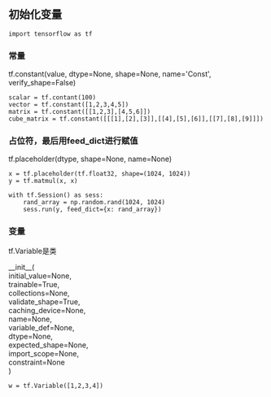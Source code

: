 ## 初始化变量

    import tensorflow as tf

### 常量

tf.constant(value, dtype=None, shape=None, name='Const', verify_shape=False)

    scalar = tf.contant(100)
    vector = tf.constant([1,2,3,4,5])
    matrix = tf.constant([[1,2,3],[4,5,6]])
    cube_matrix = tf.constant([[[1],[2],[3]],[[4],[5],[6]],[[7],[8],[9]]])


### 占位符，最后用feed_dict进行赋值

tf.placeholder(dtype, shape=None, name=None)
    
    x = tf.placeholder(tf.float32, shape=(1024, 1024))
    y = tf.matmul(x, x)
    
    with tf.Session() as sess:
        rand_array = np.random.rand(1024, 1024)
        sess.run(y, feed_dict={x: rand_array})

### 变量

tf.Variable是类

\_\_init\_\_(  
    initial_value=None,  
    trainable=True,  
    collections=None,  
    validate_shape=True,  
    caching_device=None,  
    name=None,  
    variable_def=None,  
    dtype=None,  
    expected_shape=None,  
    import_scope=None,  
    constraint=None  
)

    w = tf.Variable([1,2,3,4])
    
    
